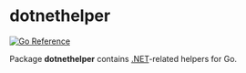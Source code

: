 # dotnethelper
[![Go Reference](https://pkg.go.dev/badge/github.com/solsw/dotnethelper.svg)](https://pkg.go.dev/github.com/solsw/dotnethelper)

Package **dotnethelper** contains [.NET](https://dotnet.microsoft.com/)-related helpers for Go.
